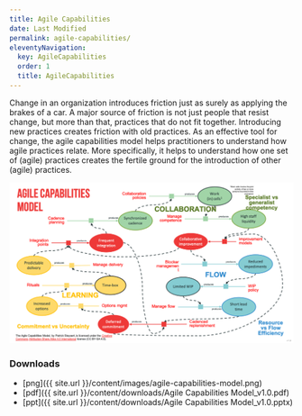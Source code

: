 ```yaml
---
title: Agile Capabilities
date: Last Modified 
permalink: agile-capabilities/
eleventyNavigation:
  key: AgileCapabilities 
  order: 1
  title: AgileCapabilities
---
```


Change in an organization introduces friction just as surely as applying the brakes of a car.
A major source of friction is not just people that resist change, but more than that,
practices that do not fit together. Introducing new practices creates friction with old practices.
As an effective tool for change, the agile capabilities model helps practitioners to understand
how agile practices relate. More specifically, it helps to understand how one set of (agile) practices
creates the fertile ground for the introduction of other (agile) practices.

![Agile Capabilities Model](/content/images/agile-capabilities-model.png)

### Downloads
* [png]({{ site.url }}/content/images/agile-capabilities-model.png)
* [pdf]({{ site.url }}/content/downloads/Agile Capabilities Model_v1.0.pdf)
* [ppt]({{ site.url }}/content/downloads/Agile Capabilities Model_v1.0.pptx)


